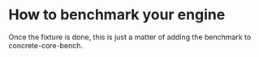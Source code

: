 # How to benchmark your engine

Once the fixture is done, this is just a matter of adding the benchmark to concrete-core-bench.